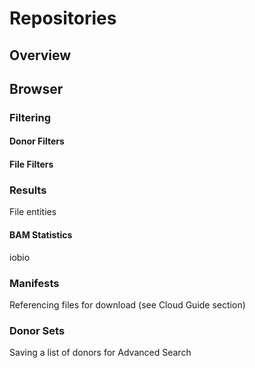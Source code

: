 # Repositories

## Overview

## Browser

### Filtering

#### Donor Filters

#### File Filters

### Results

File entities

#### BAM Statistics

iobio

### Manifests

Referencing files for download (see Cloud Guide section)

### Donor Sets

Saving a list of donors for Advanced Search
